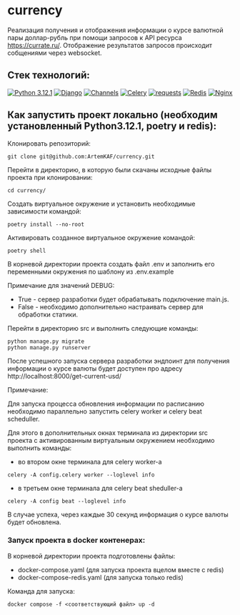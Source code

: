 # currency
Реализация получения и отображения информации о курсе валютной пары доллар-рубль
при помощи запросов к API ресурса https://currate.ru/.
Отображение результатов запросов происходит собщениями через websocket.

## Стек технологий:

[![Python 3.12.1][Python-badge]][Python-url]
[![Django][Django-badge]][Django-url]
[![Channels][Channels-badge]][Channels-url]
[![Celery][Celery-badge]][Celery-url]
[![requests][requests-badge]][requests-url]
[![Redis][Redis-badge]][Redis-url]
[![Nginx][Nginx-badge]][Nginx-url]

## Как запустить проект локально (необходим установленный Python3.12.1, poetry и redis):

Клонировать репозиторий:

```
git clone git@github.com:ArtemKAF/currency.git
```
Перейти в директорию, в которую были скачаны исходные файлы проекта при клонировании:

```
cd currency/
```

Cоздать виртуальное окружение и установить необходимые зависимости командой:

```
poetry install --no-root
```

Активировать созданное виртуальное окружение командой:

```
poetry shell
```

В корневой директории проекта создать файл .env и заполнить его переменными
окружения по шаблону из .env.example

Примечание для значений DEBUG:


- True - сервер разработки будет обрабатывать подключение main.js.
- False - необходимо дополнительно настраивать сервер для обработки статики.


Перейти в директорию src и выполнить следующие команды:

```shell
python manage.py migrate
python manage.py runserver
```
После успешного запуска сервера разработки эндпоинт для получения информации о
курсе валюты будет доступен про адресу http://localhost:8000/get-current-usd/

Примечание:

Для запуска процесса обновления информации по расписанию необходимо параллельно
запустить celery worker и celery beat scheduller.

Для этого в дополнительных окнах терминала из директории src проекта с активированным виртуальным окружением необходимо выполнить команды:
- во втором окне терминала для celery worker-a
```shell
celery -A config.celery worker --loglevel info
```
- в третьем окне терминала для celery beat sheduller-а
```shell
celery -A config beat --loglevel info
```
В случае успеха, через каждые 30 секунд информация о курсе валюты будет обновлена.


### Запуск проекта в docker контенерах:

В корневой директории проекта подготовлены файлы:
- docker-compose.yaml (для запуска проекта вцелом вместе с redis)
- docker-compose-redis.yaml (для запуска только redis)

Команда для запуска:
```shell
docker compose -f <соответствующий файл> up -d
```


<!-- MARKDOWN LINKS & BADGES -->

[Python-url]: https://www.python.org/

[Python-badge]: https://img.shields.io/badge/Python-3776AB?style=for-the-badge&logo=python&logoColor=white

[Django-url]: https://github.com/django/django

[Django-badge]: https://img.shields.io/badge/Django-0c4b33?style=for-the-badge&logo=django&logoColor=white

[channels-url]: https://channels.readthedocs.io/en/latest/

[channels-badge]: https://img.shields.io/badge/channels-grey?style=for-the-badge&logo=django-channels&logoColor=white

[Celery-url]: https://docs.celeryq.dev/en/stable/index.html

[Celery-badge]: https://img.shields.io/badge/Celery-a9cc54?style=for-the-badge&logo=celery&logoColor=white

[requests-url]: https://requests.readthedocs.io/en/latest/index.html

[requests-badge]: https://img.shields.io/badge/requests-grey?style=for-the-badge&logo=requests&logoColor=white

[Redis-url]: https://redis.readthedocs.io/en/stable/index.html

[Redis-badge]: https://img.shields.io/badge/Redis-red?style=for-the-badge&logo=redis&logoColor=white

[Nginx-url]: https://nginx.org

[Nginx-badge]: https://img.shields.io/badge/nginx-009900?style=for-the-badge&logo=nginx&logoColor=white
